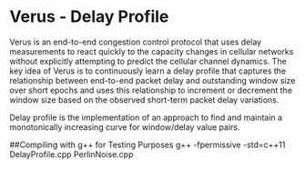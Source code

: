 # Verus - Delay Profile
Verus is an end-to-end congestion control protocol that uses delay measurements to react quickly to the capacity changes in cellular networks without explicitly attempting to predict the cellular channel dynamics. The key idea of Verus is to continuously learn a delay profile that captures the relationship between end-to-end packet delay and outstanding window size over short epochs and uses this relationship to increment or decrement the window size based on the observed short-term packet delay variations.

Delay profile is the implementation of an approach to find and maintain a monotonically increasing curve for window/delay value pairs.

##Compiling with g++ for Testing Purposes
g++ -fpermissive -std=c++11 DelayProfile.cpp PerlinNoise.cpp



